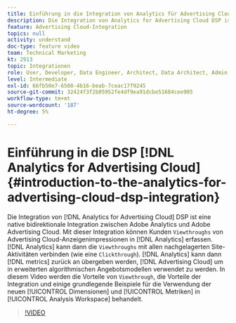 ```yaml
---
title: Einführung in die Integration von Analytics für Advertising Cloud Demand-side Platform (DSP)
description: Die Integration von Analytics for Advertising Cloud DSP ist eine native bidirektionale Integration zwischen Adobe Analytics und Adobe Advertising Cloud. Mit dieser Integration können Kunden Durchsichten aus Advertising Cloud-Anzeigenimpressionen in Analytics erfassen. Analytics kann dann die Durchsichten mit allen nachgelagerten Site-Aktivitäten verbinden (wie Clickthrough). Analytics kann dann Metriken zurück an Advertising Cloud übergeben, um sie in erweiterten algorithmischen Angebotsmodellen zu verwenden. In diesem Video werden die Vorteile einer Viewthrough-Funktion, die Vorteile der Integration und einige grundlegende Beispiele für die Verwendung der neuen Dimensionen/Metriken in Analysis Workspace behandelt.
feature: Advertising Cloud-Integration
topics: null
activity: understand
doc-type: feature video
team: Technical Marketing
kt: 2913
topic: Integrationen
role: User, Developer, Data Engineer, Architect, Data Architect, Admin, Leader
level: Intermediate
exl-id: 66fb50e7-6500-4b16-beab-7ceac17f9245
source-git-commit: 32424f3f2b05952fe4df9ea91dcbe51684cee905
workflow-type: tm+mt
source-wordcount: '187'
ht-degree: 5%

---
```


# Einführung in die DSP [!DNL Analytics for Advertising Cloud] {#introduction-to-the-analytics-for-advertising-cloud-dsp-integration}

Die Integration von [!DNL Analytics for Advertising Cloud] DSP ist eine native bidirektionale Integration zwischen Adobe Analytics und Adobe Advertising Cloud. Mit dieser Integration können Kunden `Viewthroughs` von Advertising Cloud-Anzeigenimpressionen in [!DNL Analytics] erfassen. [!DNL Analytics] kann dann die  `Viewthroughs` mit allen nachgelagerten Site-Aktivitäten verbinden (wie eine  `Clickthrough`). [!DNL Analytics] kann dann  [!DNL metrics] zurück an übergeben werden,  [!DNL Advertising Cloud] um in erweiterten algorithmischen Angebotsmodellen verwendet zu werden. In diesem Video werden die Vorteile von `Viewthrough`, die Vorteile der Integration und einige grundlegende Beispiele für die Verwendung der neuen [!UICONTROL Dimensionen] und [!UICONTROL Metriken] in [!UICONTROL Analysis Workspace] behandelt.

>[!VIDEO](https://video.tv.adobe.com/v/27237/?quality=9)

